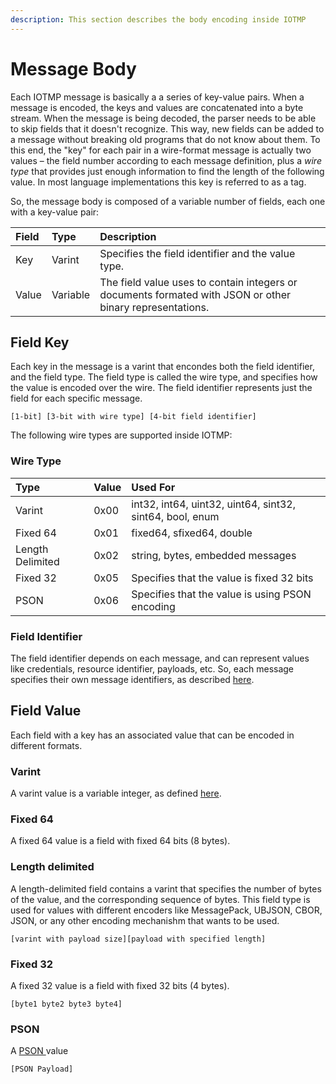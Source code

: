 ```yaml
---
description: This section describes the body encoding inside IOTMP
---
```


# Message Body

Each IOTMP message is basically a a series of key-value pairs. When a message is encoded, the keys and values are concatenated into a byte stream. When the message is being decoded, the parser needs to be able to skip fields that it doesn't recognize. This way, new fields can be added to a message without breaking old programs that do not know about them. To this end, the "key" for each pair in a wire-format message is actually two values – the field number according to each message definition, plus a _wire type_ that provides just enough information to find the length of the following value. In most language implementations this key is referred to as a tag.

So, the message body is composed of a variable number of fields, each one with a key-value pair:

| Field | Type | Description |
| :--- | :--- | :--- |
| Key | Varint | Specifies the field identifier and the value type. |
| Value | Variable | The field value uses to contain integers or documents formated with JSON or other binary representations. |

## Field Key

Each key in the message is a varint that encondes both the field identifier, and the field type. The field type is called the wire type, and specifies how the value is encoded over the wire. The field identifier represents just the field for each specific message.

```text
[1-bit] [3-bit with wire type] [4-bit field identifier]
```

The following wire types are supported inside IOTMP: 

### Wire Type

| Type | Value | Used For |
| :--- | :--- | :--- |
| Varint | 0x00 | int32, int64, uint32, uint64, sint32, sint64, bool, enum |
| Fixed 64 | 0x01 | fixed64, sfixed64, double |
| Length Delimited | 0x02 | string, bytes, embedded messages |
| Fixed 32 | 0x05 | Specifies that the value is fixed 32 bits |
| PSON | 0x06 | Specifies that the value is using PSON encoding |

### Field Identifier

The field identifier depends on each message, and can represent values like credentials, resource identifier, payloads, etc. So, each message specifies their own message identifiers, as described [here](messages/).

## Field Value

Each field with a key has an associated value that can be encoded in different formats.

### Varint

A varint value is a variable integer, as defined [here](definitions.md#varint).

### Fixed 64

A fixed 64 value is a field with fixed 64 bits \(8 bytes\).

### Length delimited

A length-delimited field contains a varint that specifies the number of bytes of the value, and the corresponding sequence of bytes. This field type is used for values with different encoders like MessagePack, UBJSON, CBOR, JSON, or any other encoding mechanishm that wants to be used.

```text
[varint with payload size][payload with specified length]
```

### Fixed 32

A fixed 32 value is a field with fixed 32 bits \(4 bytes\).

```text
[byte1 byte2 byte3 byte4]
```

### PSON

A [PSON ](definitions.md#pson)value 

```text
[PSON Payload]
```

